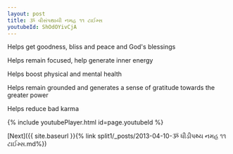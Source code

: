 ```yaml
---
layout: post
title: ૐ વીસંપથાયી નમહ ૧૧ ટાઈમ્સ
youtubeId: ShOdOYivCjA
---
```

 
 
Helps get goodness, bliss and peace and God's blessings
 
Helps remain focused, help generate inner energy 
 
Helps boost physical and mental health 
 
Helps remain grounded and generates a sense of gratitude towards the greater power 
 
Helps reduce bad karma
 
 
 
 


{% include youtubePlayer.html id=page.youtubeId %}
 
[Next]({{ site.baseurl }}{% link  split1/_posts/2013-04-10-ૐ ધીડીપથ્ય નમહ ૧૧ ટાઈમ્સ.md%})
 
